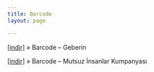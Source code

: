 ```yaml
---
title: Barcode
layout: page

---
```

<a href="https://cloud.mail.ru/public/009e217a3685/Barcode%20-%20Geberin" target="_blank">[indir]</a>  »  Barcode &#8211; Geberin

<a href="https://cloud.mail.ru/public/020b80acc0cd/Barcode%20-%20Mutsuz%20%C4%B0nsanlar%20Kumpanyas%C4%B1" target="_blank">[indir]</a>  »  Barcode &#8211; Mutsuz İnsanlar Kumpanyası